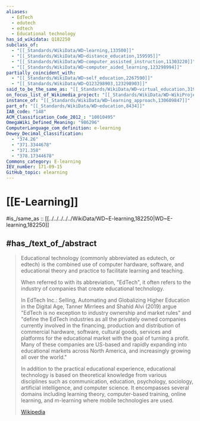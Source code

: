 ```yaml
---
aliases:
  - EdTech
  - edutech
  - edtech
  - Educational technology
has_id_wikidata: Q182250
subclass_of:
  - "[[_Standards/WikiData/WD~learning,133500]]"
  - "[[_Standards/WikiData/WD~distance_education,159595]]"
  - "[[_Standards/WikiData/WD~computer_assisted_instruction,11303220]]"
  - "[[_Standards/WikiData/WD~computer_aided_learning,123298994]]"
partially_coincident_with:
  - "[[_Standards/WikiData/WD~self_education,2267590]]"
  - "[[_Standards/WikiData/WD~Q123298903,123298903]]"
said_to_be_the_same_as: "[[_Standards/WikiData/WD~virtual_education,3199031]]"
on_focus_list_of_Wikimedia_project: "[[_Standards/WikiData/WD~WikiProject_COVID_19,87748614]]"
instance_of: "[[_Standards/WikiData/WD~learning_approach,130609847]]"
part_of: "[[_Standards/WikiData/WD~education,8434]]"
IAB_code: "148"
ACM_Classification_Code_2012_: "10010495"
OmegaWiki_Defined_Meaning: "986296"
ComputerLanguage_com_definition: e-learning
Dewey_Decimal_Classification:
  - "374.26"
  - "371.3344678"
  - "371.358"
  - "378.17344678"
Commons_category: E-learning
IEV_number: 171-09-15
GitHub_topic: elearning
---
```


# [[E-Learning]] 

#is_/same_as :: [[../../../../../WikiData/WD~E-learning,182250|WD~E-learning,182250]] 

## #has_/text_of_/abstract 

> Educational technology (commonly abbreviated as edutech, or edtech) 
> is the combined use of computer hardware, software, 
> and educational theory and practice to facilitate learning and teaching. 
> 
> When referred to with its abbreviation, "EdTech", it often refers to the industry of companies that create educational technology. 
> 
> In EdTech Inc.: Selling, Automating and Globalizing Higher Education in the Digital Age, Tanner Mirrlees and Shahid Alvi (2019) argue "EdTech is no exception to industry ownership and market rules" and "define the EdTech industries as all the privately owned companies currently involved in the financing, production and distribution of commercial hardware, software, cultural goods, services and platforms for the educational market with the goal of turning a profit. Many of these companies are US-based and rapidly expanding into educational markets across North America, and increasingly growing all over the world."
>
> In addition to the practical educational experience, educational technology is based on theoretical knowledge from various disciplines such as communication, education, psychology, sociology, artificial intelligence, and computer science. It encompasses several domains including learning theory, computer-based training, online learning, and m-learning where mobile technologies are used.
>
> [Wikipedia](https://en.wikipedia.org/wiki/Educational%20technology) 

